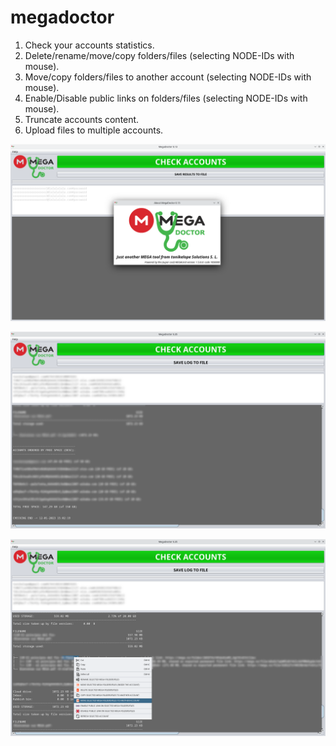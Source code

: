 # megadoctor

1. Check your accounts statistics.
2. Delete/rename/move/copy folders/files (selecting NODE-IDs with mouse).
3. Move/copy folders/files to another account (selecting NODE-IDs with mouse).
4. Enable/Disable public links on folders/files (selecting NODE-IDs with mouse).
5. Truncate accounts content.
6. Upload files to multiple accounts.

<p align="center"><img src="https://github.com/tonikelope/megadoctor/raw/main/snapshots/screenshot.png"></p>
<p align="center"><img src="https://github.com/tonikelope/megadoctor/raw/main/snapshots/megadoctor.png"></p>
<p align="center"><img src="https://github.com/tonikelope/megadoctor/raw/main/snapshots/megadoctor2.png"></p>
